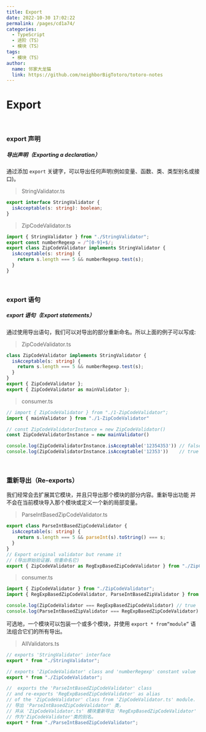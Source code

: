 ```yaml
---
title: Export
date: 2022-10-30 17:02:22
permalink: /pages/cd1a74/
categories:
  - TypeScript
  - 进阶（TS）
  - 模块（TS）
tags:
  - 模块（TS）
author: 
  name: 邻家大龙猫
  link: https://github.com/neighborBigTotoro/totoro-notes
---
```




# Export


<br>


### export 声明

##### 导出声明（Exporting a declaration）

通过添加 `export` 关键字，可以导出任何声明(例如变量、函数、类、类型别名或接口)。


> StringValidator.ts
``` ts
export interface StringValidator {
  isAcceptable(s: string): boolean;
}
```

> ZipCodeValidator.ts
``` ts
import { StringValidator } from "./StringValidator";
export const numberRegexp = /^[0-9]+$/;
export class ZipCodeValidator implements StringValidator {
  isAcceptable(s: string) {
    return s.length === 5 && numberRegexp.test(s);
  }
}
```


<br>


### export 语句

##### export 语句（Export statements）

通过使用导出语句，我们可以对导出的部分重新命名。所以上面的例子可以写成:

> ZipCodeValidator.ts
``` ts
class ZipCodeValidator implements StringValidator {
  isAcceptable(s: string) {
    return s.length === 5 && numberRegexp.test(s);
  }
}
export { ZipCodeValidator };
export { ZipCodeValidator as mainValidator };
```

> consumer.ts
``` ts
// import { ZipCodeValidator } from "./1-ZipCodeValidator";
import { mainValidator } from "./1-ZipCodeValidator"

// const ZipCodeValidatorInstance = new ZipCodeValidator()
const ZipCodeValidatorInstance = new mainValidator()

console.log(ZipCodeValidatorInstance.isAcceptable('12354353')) // false
console.log(ZipCodeValidatorInstance.isAcceptable('12353'))    // true

```


<br>


### 重新导出（Re-exports）

我们经常会去扩展其它模块，并且只导出那个模块的部分内容。重新导出功能 并不会在当前模块导入那个模块或定义一个新的局部变量。

> ParseIntBasedZipCodeValidator.ts
``` ts
export class ParseIntBasedZipCodeValidator {
  isAcceptable(s: string) {
    return s.length === 5 && parseInt(s).toString() === s;
  }
}
// Export original validator but rename it
// (导出原始验证器，但重命名它)
export { ZipCodeValidator as RegExpBasedZipCodeValidator } from "./ZipCodeValidator";
```

> consumer.ts
``` ts
import { ZipCodeValidator } from "./ZipCodeValidator";
import { RegExpBasedZipCodeValidator, ParseIntBasedZipValidator } from  './parseIntBasedZipCodeValidator'

console.log(ZipCodeValidator === RegExpBasedZipCodeValidator) // true
console.log(ParseIntBasedZipValidator === RegExpBasedZipCodeValidator) // false
```


可选地，一个模块可以包装一个或多个模块，并使用 `export * from“module”` 语法组合它们的所有导出。

> AllValidators.ts
``` ts
// exports 'StringValidator' interface
export * from "./StringValidator"; 

// exports 'ZipCodeValidator' class and 'numberRegexp' constant value
export * from "./ZipCodeValidator"; 

//  exports the 'ParseIntBasedZipCodeValidator' class
// and re-exports 'RegExpBasedZipCodeValidator' as alias
// of the 'ZipCodeValidator' class from 'ZipCodeValidator.ts' module.
// 导出 'ParseIntBasedZipCodeValidator' 类，
// 并从 'ZipCodeValidator.ts' 模块重新导出 'RegExpBasedZipCodeValidator' 类
// 作为'ZipCodeValidator'类的别名。
export * from "./ParseIntBasedZipCodeValidator"; 
```